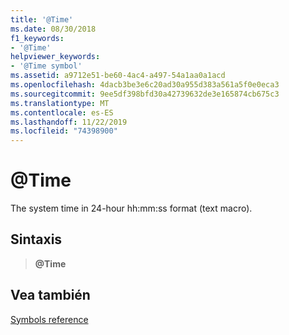 ```yaml
---
title: '@Time'
ms.date: 08/30/2018
f1_keywords:
- '@Time'
helpviewer_keywords:
- '@Time symbol'
ms.assetid: a9712e51-be60-4ac4-a497-54a1aa0a1acd
ms.openlocfilehash: 4dacb3be3e6c20ad30a955d383a561a5f0e0eca3
ms.sourcegitcommit: 9ee5df398bfd30a42739632de3e165874cb675c3
ms.translationtype: MT
ms.contentlocale: es-ES
ms.lasthandoff: 11/22/2019
ms.locfileid: "74398900"
---
```

# <a name="time"></a>\@Time

The system time in 24-hour hh:mm:ss format (text macro).

## <a name="syntax"></a>Sintaxis

> **\@Time**

## <a name="see-also"></a>Vea también

[Symbols reference](symbols-reference.md)
